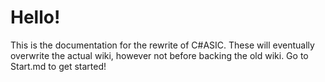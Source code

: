 # Hello!
This is the documentation for the rewrite of C#ASIC. These will eventually overwrite the actual wiki, however not before backing the old wiki.
Go to Start.md to get started!
